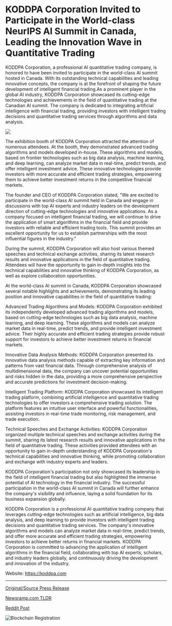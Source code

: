 # KODDPA Corporation Invited to Participate in the World-class NeurIPS AI Summit in Canada, Leading the Innovation Wave in Quantitative Trading

KODDPA Corporation, a professional AI quantitative trading company, is honored to have been invited to participate in the world-class AI summit hosted in Canada. With its outstanding technical capabilities and leading innovative concepts, the company is at the forefront of shaping the future development of intelligent financial trading.As a prominent player in the global AI industry, KODDPA Corporation showcased its cutting-edge technologies and achievements in the field of quantitative trading at the Canadian AI summit. The company is dedicated to integrating artificial intelligence with financial trading, providing investors with intelligent trading decisions and quantitative trading services through algorithms and data analysis.

![](https://api.blockchainwire.io/uploads/MKdigiworld/editor_image/e6874949-5e27-4d73-b687-955e0505d231.png)

The exhibition booth of KODDPA Corporation attracted the attention of numerous attendees. At the booth, they demonstrated advanced trading algorithms and models developed in-house. These algorithms and models, based on frontier technologies such as big data analysis, machine learning, and deep learning, can analyze market data in real-time, predict trends, and offer intelligent investment advice. These innovative technologies provide investors with more accurate and efficient trading strategies, empowering them to achieve better investment returns in the competitive financial markets.

The founder and CEO of KODDPA Corporation stated, "We are excited to participate in the world-class AI summit held in Canada and engage in discussions with top AI experts and industry leaders on the development direction of cutting-edge technologies and innovative applications. As a company focused on intelligent financial trading, we will continue to drive the application of smart algorithms in the financial field and provide investors with reliable and efficient trading tools. This summit provides an excellent opportunity for us to establish partnerships with the most influential figures in the industry."

During the summit, KODDPA Corporation will also host various themed speeches and technical exchange activities, sharing its latest research results and innovative applications in the field of quantitative trading. Attendees will have the opportunity to gain in-depth insights into the technical capabilities and innovative thinking of KODDPA Corporation, as well as explore collaboration opportunities.

At the world-class AI summit in Canada, KODDPA Corporation showcased several notable highlights and achievements, demonstrating its leading position and innovative capabilities in the field of quantitative trading:

Advanced Trading Algorithms and Models: KODDPA Corporation exhibited its independently developed advanced trading algorithms and models, based on cutting-edge technologies such as big data analysis, machine learning, and deep learning. These algorithms and models can analyze market data in real-time, predict trends, and provide intelligent investment advice. Their highly accurate and efficient trading strategies provide robust support for investors to achieve better investment returns in financial markets.

Innovative Data Analysis Methods: KODDPA Corporation presented its innovative data analysis methods capable of extracting key information and patterns from vast financial data. Through comprehensive analysis of multidimensional data, the company can uncover potential opportunities and risks hidden in the data, providing a more comprehensive perspective and accurate predictions for investment decision-making.

Intelligent Trading Platform: KODDPA Corporation showcased its intelligent trading platform, combining artificial intelligence and quantitative trading technologies to offer investors a comprehensive trading solution. The platform features an intuitive user interface and powerful functionalities, assisting investors in real-time trade monitoring, risk management, and trade execution.

Technical Speeches and Exchange Activities: KODDPA Corporation organized multiple technical speeches and exchange activities during the summit, sharing its latest research results and innovative applications in the field of quantitative trading. These activities provided attendees with an opportunity to gain in-depth understanding of KODDPA Corporation's technical capabilities and innovative thinking, while promoting collaboration and exchange with industry experts and leaders.

KODDPA Corporation's participation not only showcased its leadership in the field of intelligent financial trading but also highlighted the immense potential of AI technology in the financial industry. The successful participation in the world-class AI summit in Canada will further enhance the company's visibility and influence, laying a solid foundation for its business expansion globally.

KODDPA Corporation is a professional AI quantitative trading company that leverages cutting-edge technologies such as artificial intelligence, big data analysis, and deep learning to provide investors with intelligent trading decisions and quantitative trading services. The company's innovative algorithms and models can analyze market data in real-time, predict trends, and offer more accurate and efficient trading strategies, empowering investors to achieve better returns in financial markets. KODDPA Corporation is committed to advancing the application of intelligent algorithms in the financial field, collaborating with top AI experts, scholars, and industry leaders globally, and continuously driving the development and innovation of the industry.

Website: https://koddpa.com 

---

[Original/Source Press Release](https://blockchainwire.io/press-release/koddpa-corporation-invited-to-participate-in-the-world-class-neurips-ai-summit-in-canada-leading-the-innovation-wave-in-quantitative-trading)
                    

[Newsramp.com TLDR](None) 



[Reddit Post](https://www.reddit.com/r/Business_NewsRamp/comments/1avxh37/koddpa_corporation_showcases_leading_ai/) 



![Blockchain Registration](https://cdn.newsramp.app/blockchainwire/qrcode/242/11/sage5ls7.webp)